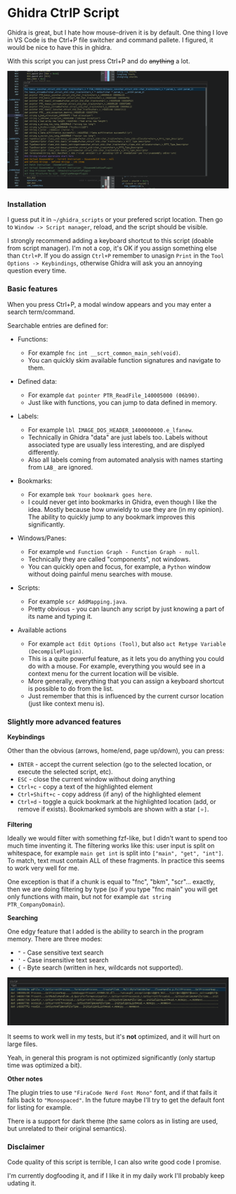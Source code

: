 # Ghidra CtrlP Script

Ghidra is great, but I hate how mouse-driven it is by default. One thing
I love in VS Code is the Ctrl+P file switcher and command pallete. I figured,
it would be nice to have this in ghidra.

With this script you can just press Ctrl+P and do ~~anything~~ a lot.

![](./docs/image.png)

### Installation

I guess put it in `~/ghidra_scripts` or your prefered script location.
Then go to `Window -> Script manager`, reload, and the script should be visible.

I strongly recommend adding a keyboard shortcut to this script (doable from script manager).
I'm not a cop, it's OK if you assign something else than `Ctrl+P`. If you do assign `Ctrl+P`
remember to unasign `Print` in the `Tool Options -> Keybindings`, otherwise Ghidra will
ask you an annoying question every time.

### Basic features

When you press Ctrl+P, a modal window appears and you may enter a search term/command.

Searchable entries are defined for:

* Functions:
    * For example `fnc int __scrt_common_main_seh(void)`.
    * You can quickly skim available function signatures and navigate to them.

* Defined data:
    * For example `dat pointer PTR_ReadFile_140005000 (06b90)`.
    * Just like with functions, you can jump to data defined in memory.

* Labels:
    * For example `lbl IMAGE_DOS_HEADER_1400000000.e_lfanew`.
    * Technically in Ghidra "data" are just labels too. Labels without associated type
        are usually less interesting, and are displyed differently.
    * Also all labels coming from automated analysis with names starting from `LAB_`
        are ignored.

* Bookmarks:
    * For example `bmk Your bookmark goes here`.
    * I could never get into bookmarks in Ghidra, even though I like the idea.
        Mostly because how unwieldy to use they are (in my opinion). The ability to
        quickly jump to any bookmark improves this significantly.

* Windows/Panes:
    * For example `wnd Function Graph - Function Graph - null`.
    * Technically they are called "components", not windows.
    * You can quickly open and focus, for example, a `Python` window without doing painful menu searches with mouse.

* Scripts:
    * For example `scr AddMapping.java`.
    * Pretty obvious - you can launch any script by just knowing a part of its name
        and typing it.

* Available actions
    * For example `act Edit Options (Tool)`, but also `act Retype Variable (DecompilePlugin)`.
    * This is a quite powerful feature, as it lets you do anything you could do with a mouse.
        For example, everything you would see in a context menu for the current location will be visible.
    * More generally, everything that you can assign a keyboard shortcut is possible to do from  the list.
    * Just remember that this is influenced by the current cursor location (just like context menu is).

### Slightly more advanced features

**Keybindings**

Other than the obvious (arrows, home/end, page up/down), you can press:

* `ENTER` - accept the current selection (go to the selected location, or execute the selected script, etc).
* `ESC` - close the current window without doing anything
* `Ctrl+c` - copy a text of the highlighted element
* `Ctrl+Shift+c` - copy address (if any) of the highlighted element
* `Ctrl+d` - toggle a quick bookmark at the highlighted location (add, or remove if exists). Bookmarked symbols are shown with a star `[⭐]`.

**Filtering**

Ideally we would filter with something fzf-like, but I didn't want to spend too much time inventing it.
The filtering works like this: user input is split on whitespace, for example `main get int` is split into `["main", "get", "int"]`.
To match, text must contain ALL of these fragments. In practice this seems to work very well for me.

One exception is that if a chunk is equal to "fnc", "bkm", "scr"... exactly, then we are doing filtering by type (so if you type "fnc main" you will get only functions with main, but not for example `dat string PTR_CompanyDomain`).

**Searching**

One edgy feature that I added is the ability to search in the program memory. There are three modes:

* `"` - Case sensitive text search 
* `'` - Case insensitive text search 
* `{` - Byte search (written in hex, wildcards not supported).

![](./docs/quicksearch.png)

It seems to work well in my tests, but it's **not** optimized, and it will hurt on large files.

Yeah, in general this program is not optimized significantly (only startup time was optimized a bit).

**Other notes**

The plugin tries to use `"FiraCode Nerd Font Mono"` font, and if that fails it falls back to `"Monospaced"`.
In the future maybe I'll try to get the default font for listing for example.

There is a support for dark theme (the same colors as in listing are used, but unrelated to their original semantics).

### Disclaimer

Code quality of this script is terrible, I can also write good code I promise.

I'm currently dogfooding it, and if I like it in my daily work I'll probably keep udating it.
